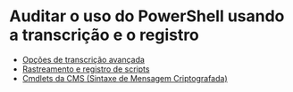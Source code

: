 # <a name="audit-powershell-usage-using-transcription-and-logging"></a>Auditar o uso do PowerShell usando a transcrição e o registro

- [Opções de transcrição avançada](audit_transcript.md)
- [Rastreamento e registro de scripts](audit_script.md)
- [Cmdlets da CMS (Sintaxe de Mensagem Criptografada)](audit_cms.md)
